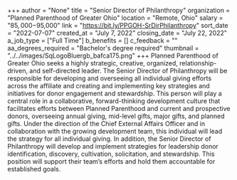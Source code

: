 +++
author = "None"
title = "Senior Director of Philanthropy"
organization = "Planned Parenthood of Greater Ohio"
location = "Remote, Ohio"
salary = "$85,000-$95,000"
link = "https://bit.ly/PPGOH-SrDirPhilanthropy"
sort_date = "2022-07-07"
created_at = "July 7, 2022"
closing_date = "July 22, 2022"
a_job_type = ["Full Time"]
b_benefits = []
c_feedback = ""
aa_degrees_required = "Bachelor's degree required"
thumbnail = "../../images/SqLogoBluergb_bafca175.png"
+++
Planned Parenthood of Greater Ohio seeks a highly strategic, creative, organized, relationship-driven, and self-directed leader. The Senior Director of Philanthropy will be responsible for developing and overseeing all individual giving efforts across the affiliate and creating and implementing key strategies and initiatives for donor engagement and stewardship. This person will play a central role in a collaborative, forward-thinking development culture that facilitates efforts between Planned Parenthood and current and prospective donors, overseeing annual giving, mid-level gifts, major gifts, and planned gifts. Under the direction of the Chief External Affairs Officer and in collaboration with the growing development team, this individual will lead the strategy for all individual giving. In addition, the Senior Director of Philanthropy will develop and implement strategies for leadership donor identification, discovery, cultivation, solicitation, and stewardship. This position will support their team’s efforts and hold them accountable for established goals.  